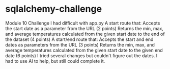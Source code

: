 # sqlalchemy-challenge
Module 10 Challenge
I had difficult with app.py A start route that:
Accepts the start date as a parameter from the URL (2 points)
Returns the min, max, and average temperatures calculated from the given start date to the end of the dataset (4 points)
A start/end route that:
Accepts the start and end dates as parameters from the URL (3 points)
Returns the min, max, and average temperatures calculated from the given start date to the given end date (6 points)
I tried several changes but couldn't figure out the dates.   I had to use AI to help, but still could complete it. 

